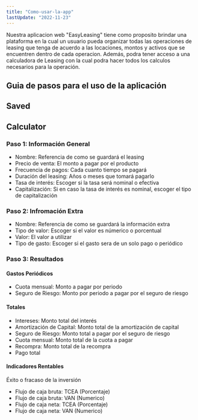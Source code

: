 ```yaml
---
title: "Como-usar-la-app"
lastUpdate: "2022-11-23"
---
```


Nuestra aplicacion web "EasyLeasing" tiene como proposito brindar una plataforma en la cual un usuario pueda organizar todas las operaciones de leasing que tenga de acuerdo a las locaciones, montos y activos que se encuentren dentro de cada operacion. Además, podra tener acceso a una calculadora de Leasing con la cual podra hacer todos los calculos necesarios para la operación.

## Guia de pasos para el uso de la aplicación

## Saved

## Calculator

### Paso 1: Información General

- Nombre: Referencia de como se guardará el leasing
- Precio de venta: El monto a pagar por el producto
- Frecuencia de pagos: Cada cuanto tiempo se pagará
- Duración del leasing: Años o meses que tomará pagarlo
- Tasa de interés: Escoger si la tasa será nominal o efectiva
- Capitalización: Si en caso la tasa de interés es nominal, escoger el tipo de capitalización

### Paso 2: Infromación Extra

- Nombre: Referencia de como se guardará la información extra
- Tipo de valor: Escoger si el valor es númerico o porcentual
- Valor: El valor a utilizar
- Tipo de gasto: Escoger si el gasto sera de un solo pago o periódico

### Paso 3: Resultados

#### Gastos Periódicos

- Cuota mensual: Monto a pagar por periodo
- Seguro de Riesgo: Monto por periodo a pagar por el seguro de riesgo

#### Totales

- Intereses: Monto total del interés
- Amortización de Capital: Monto total de la amortización de capital
- Seguro de Riesgo: Monto total a pagar por el seguro de riesgo
- Cuota mensual: Monto total de la cuota a pagar
- Recompra: Monto total de la recompra
- Pago total

#### Indicadores Rentables

Éxito o fracaso de la inversión

- Flujo de caja bruta: TCEA (Porcentaje)
- Flujo de caja bruta: VAN (Numerico)
- Flujo de caja neta: TCEA (Porcentaje)
- Flujo de caja neta: VAN (Numerico)
